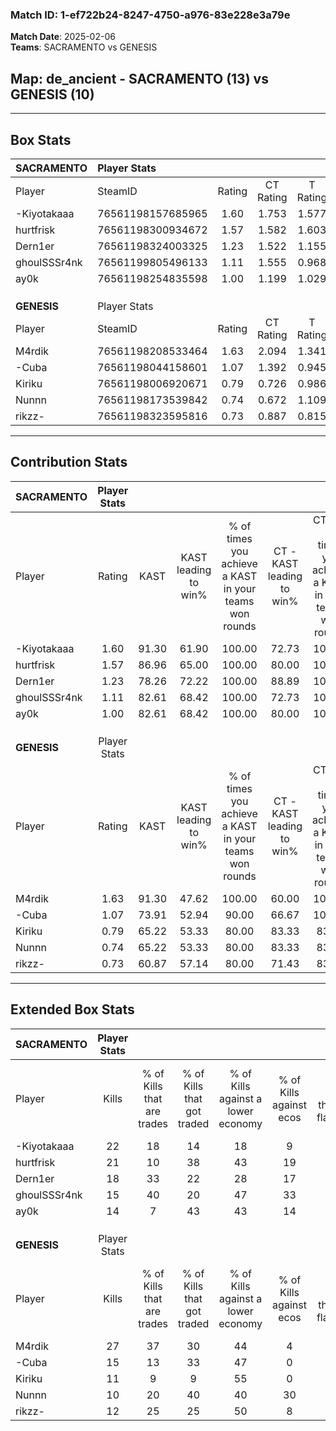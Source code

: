 ### Match ID: 1-ef722b24-8247-4750-a976-83e228e3a79e  
**Match Date**: 2025-02-06  
**Teams**: SACRAMENTO vs GENESIS  

## **Map**: de_ancient - SACRAMENTO (13) vs GENESIS (10)  
---  

## Box Stats  

| **SACRAMENTO** | Player Stats      |        |           |          |       |       |       |         |        |      |     |
| :- | :- | :-: | :-: | :-: | :-: | :-: | :-: | :-: | :-: | :-: | :-: |
| Player         | SteamID           | Rating | CT Rating | T Rating | KAST  |  ADR  | Kills | Assists | Deaths | K/D  | HS% |
| -Kiyotakaaa    | 76561198157685965 |  1.60  |   1.753   |  1.577   | 91.30 | 97.2  |  22   |    9    |   13   | 1.69 | 45  |
| hurtfrisk      | 76561198300934672 |  1.57  |   1.582   |  1.603   | 86.96 | 112.6 |  21   |   11    |   14   | 1.50 | 42  |
| Dern1er        | 76561198324003325 |  1.23  |   1.522   |  1.155   | 78.26 | 71.5  |  18   |    4    |   14   | 1.29 | 72  |
| ghoulSSSr4nk   | 76561199805496133 |  1.11  |   1.555   |  0.968   | 82.61 | 78.8  |  15   |   10    |   18   | 0.83 | 46  |
| ay0k           | 76561198254835598 |  1.00  |   1.199   |  1.029   | 82.61 | 51.4  |  14   |    4    |   16   | 0.88 | 28  |
|                |                   |        |           |          |       |       |       |         |        |      |     |
|                |                   |        |           |          |       |       |       |         |        |      |     |
|                |                   |        |           |          |       |       |       |         |        |      |     |
| **GENESIS**    | Player Stats      |        |           |          |       |       |       |         |        |      |     |
| Player         | SteamID           | Rating | CT Rating | T Rating | KAST  |  ADR  | Kills | Assists | Deaths | K/D  | HS% |
| M4rdik         | 76561198208533464 |  1.63  |   2.094   |  1.341   | 91.30 | 98.4  |  27   |    2    |   19   | 1.42 | 59  |
| -Cuba          | 76561198044158601 |  1.07  |   1.392   |  0.945   | 73.91 | 87.2  |  15   |    9    |   18   | 0.83 | 40  |
| Kiriku         | 76561198006920671 |  0.79  |   0.726   |  0.986   | 65.22 | 57.3  |  11   |    6    |   16   | 0.69 | 27  |
| Nunnn          | 76561198173539842 |  0.74  |   0.672   |  1.109   | 65.22 | 64.6  |  10   |    8    |   18   | 0.56 | 80  |
| rikzz-         | 76561198323595816 |  0.73  |   0.887   |  0.815   | 60.87 | 56.1  |  12   |    8    |   19   | 0.63 | 33  |
---  

## Contribution Stats  

| **SACRAMENTO** | Player Stats |       |                      |                                                        |                           |                                                             |                          |                                                            |
| :- | :-: | :-: | :-: | :-: | :-: | :-: | :-: | :-: |
| Player         |    Rating    | KAST  | KAST leading to win% | % of times you achieve a KAST in your teams won rounds | CT - KAST leading to win% | CT - % of times you achieve a KAST in your teams won rounds | T - KAST leading to win% | T - % of times you achieve a KAST in your teams won rounds |
| -Kiyotakaaa    |     1.60     | 91.30 |        61.90         |                         100.00                         |           72.73           |                           100.00                            |          50.00           |                           100.00                           |
| hurtfrisk      |     1.57     | 86.96 |        65.00         |                         100.00                         |           80.00           |                           100.00                            |          50.00           |                           100.00                           |
| Dern1er        |     1.23     | 78.26 |        72.22         |                         100.00                         |           88.89           |                           100.00                            |          55.56           |                           100.00                           |
| ghoulSSSr4nk   |     1.11     | 82.61 |        68.42         |                         100.00                         |           72.73           |                           100.00                            |          62.50           |                           100.00                           |
| ay0k           |     1.00     | 82.61 |        68.42         |                         100.00                         |           80.00           |                           100.00                            |          55.56           |                           100.00                           |
|                |              |       |                      |                                                        |                           |                                                             |                          |                                                            |
|                |              |       |                      |                                                        |                           |                                                             |                          |                                                            |
|                |              |       |                      |                                                        |                           |                                                             |                          |                                                            |
| **GENESIS**    | Player Stats |       |                      |                                                        |                           |                                                             |                          |                                                            |
| Player         |    Rating    | KAST  | KAST leading to win% | % of times you achieve a KAST in your teams won rounds | CT - KAST leading to win% | CT - % of times you achieve a KAST in your teams won rounds | T - KAST leading to win% | T - % of times you achieve a KAST in your teams won rounds |
| M4rdik         |     1.63     | 91.30 |        47.62         |                         100.00                         |           60.00           |                           100.00                            |          36.36           |                           100.00                           |
| -Cuba          |     1.07     | 73.91 |        52.94         |                         90.00                          |           66.67           |                           100.00                            |          37.50           |                           75.00                            |
| Kiriku         |     0.79     | 65.22 |        53.33         |                         80.00                          |           83.33           |                            83.33                            |          33.33           |                           75.00                            |
| Nunnn          |     0.74     | 65.22 |        53.33         |                         80.00                          |           83.33           |                            83.33                            |          33.33           |                           75.00                            |
| rikzz-         |     0.73     | 60.87 |        57.14         |                         80.00                          |           71.43           |                            83.33                            |          42.86           |                           75.00                            |
---  

## Extended Box Stats  

| **SACRAMENTO** | Player Stats |                            |                            |                                    |                         |                              |                                 |        |                             |                                     |                          |                               |                            |
| :- | :-: | :-: | :-: | :-: | :-: | :-: | :-: | :-: | :-: | :-: | :-: | :-: | :-: |
| Player         |    Kills     | % of Kills that are trades | % of Kills that got traded | % of Kills against a lower economy | % of Kills against ecos | % of Kills that are flawless | % of Kills that are close duels | Deaths | % of Deaths that get traded | % of Deaths against a lower economy | % of Deaths against ecos | % of Deaths that are flawless | % of Deaths that are close |
| -Kiyotakaaa    |      22      |             18             |             14             |                 18                 |            9            |              68              |                5                |   13   |             23              |                 15                  |            15            |              77               |             8              |
| hurtfrisk      |      21      |             10             |             38             |                 43                 |           19            |              57              |               10                |   14   |              7              |                 21                  |            14            |              57               |             14             |
| Dern1er        |      18      |             33             |             22             |                 28                 |           17            |              44              |                0                |   14   |             36              |                 21                  |            14            |              50               |             7              |
| ghoulSSSr4nk   |      15      |             40             |             20             |                 47                 |           33            |              40              |                0                |   18   |             39              |                 28                  |            11            |              56               |             0              |
| ay0k           |      14      |             7              |             43             |                 43                 |           14            |              71              |                0                |   16   |             31              |                 19                  |            13            |              56               |             0              |
|                |              |                            |                            |                                    |                         |                              |                                 |        |                             |                                     |                          |                               |                            |
|                |              |                            |                            |                                    |                         |                              |                                 |        |                             |                                     |                          |                               |                            |
|                |              |                            |                            |                                    |                         |                              |                                 |        |                             |                                     |                          |                               |                            |
| **GENESIS**    | Player Stats |                            |                            |                                    |                         |                              |                                 |        |                             |                                     |                          |                               |                            |
| Player         |    Kills     | % of Kills that are trades | % of Kills that got traded | % of Kills against a lower economy | % of Kills against ecos | % of Kills that are flawless | % of Kills that are close duels | Deaths | % of Deaths that get traded | % of Deaths against a lower economy | % of Deaths against ecos | % of Deaths that are flawless | % of Deaths that are close |
| M4rdik         |      27      |             37             |             30             |                 44                 |            4            |              59              |               11                |   19   |             21              |                 37                  |            5             |              79               |             5              |
| -Cuba          |      15      |             13             |             33             |                 47                 |            0            |              53              |                0                |   18   |             28              |                 39                  |            6             |              50               |             6              |
| Kiriku         |      11      |             9              |             9              |                 55                 |            0            |              45              |                9                |   16   |             19              |                 31                  |            0             |              44               |             0              |
| Nunnn          |      10      |             20             |             40             |                 40                 |           30            |              50              |                0                |   18   |             39              |                 33                  |            0             |              50               |             6              |
| rikzz-         |      12      |             25             |             25             |                 50                 |            8            |              75              |                0                |   19   |             26              |                 32                  |            0             |              68               |             0              |
